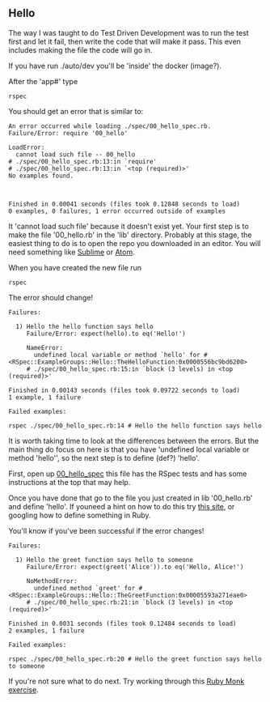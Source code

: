 ## Hello

The way I was taught to do Test Driven Development was to run the test first and let it fail,
then write the code that will make it pass. This even includes making the file the code will go in.

If you have run ./auto/dev you'll be 'inside' the docker (image?).

After the 'app#' type

```
rspec
```

You should get an error that is similar to:

```
An error occurred while loading ./spec/00_hello_spec.rb.
Failure/Error: require '00_hello'

LoadError:
  cannot load such file -- 00_hello
# ./spec/00_hello_spec.rb:13:in `require'
# ./spec/00_hello_spec.rb:13:in `<top (required)>'
No examples found.



Finished in 0.00041 seconds (files took 0.12848 seconds to load)
0 examples, 0 failures, 1 error occurred outside of examples
```

It 'cannot load such file' because it doesn't exist yet. Your first step is to
make the file '00_hello.rb' in the 'lib' directory. Probably at this stage, the easiest thing
to do is to open the repo you downloaded in an editor. You will need something like
[Sublime](https://www.sublimetext.com/3) or [Atom](https://atom.io/).

When you have created the new file run

```
rspec
```

The error should change!

```
Failures:

  1) Hello the hello function says hello
     Failure/Error: expect(hello).to eq('Hello!')

     NameError:
       undefined local variable or method `hello' for #<RSpec::ExampleGroups::Hello::TheHelloFunction:0x0000556bc9bd6200>
     # ./spec/00_hello_spec.rb:15:in `block (3 levels) in <top (required)>'

Finished in 0.00143 seconds (files took 0.09722 seconds to load)
1 example, 1 failure

Failed examples:

rspec ./spec/00_hello_spec.rb:14 # Hello the hello function says hello
```

It is worth taking time to look at the differences between the errors. But the main
thing do focus on here is that you have 'undefined local variable or method 'hello'',
so the next step is to define (def?) 'hello'.

First, open up [00_hello_spec](./spec/00_hello_spec.rb) this file has the RSpec tests
and has some instructions at the top that may help.

Once you have done that go to the file you just created in lib '00_hello.rb' and
define 'hello'. If youneed a hint on how to do this try [this site](http://ruby-for-beginners.rubymonstas.org/writing_methods/definition.html),
or googling how to define something in Ruby.

You'll know if you've been successful if the error changes!

```
Failures:

  1) Hello the greet function says hello to someone
     Failure/Error: expect(greet('Alice')).to eq('Hello, Alice!')

     NoMethodError:
       undefined method `greet' for #<RSpec::ExampleGroups::Hello::TheGreetFunction:0x00005593a271eae0>
     # ./spec/00_hello_spec.rb:21:in `block (3 levels) in <top (required)>'

Finished in 0.0031 seconds (files took 0.12484 seconds to load)
2 examples, 1 failure

Failed examples:

rspec ./spec/00_hello_spec.rb:20 # Hello the greet function says hello to someone

```
If you're not sure what to do next. Try working through this [Ruby Monk exercise](https://rubymonk.com/learning/books/1-ruby-primer/chapters/19-ruby-methods/lessons/69-new-lesson).
